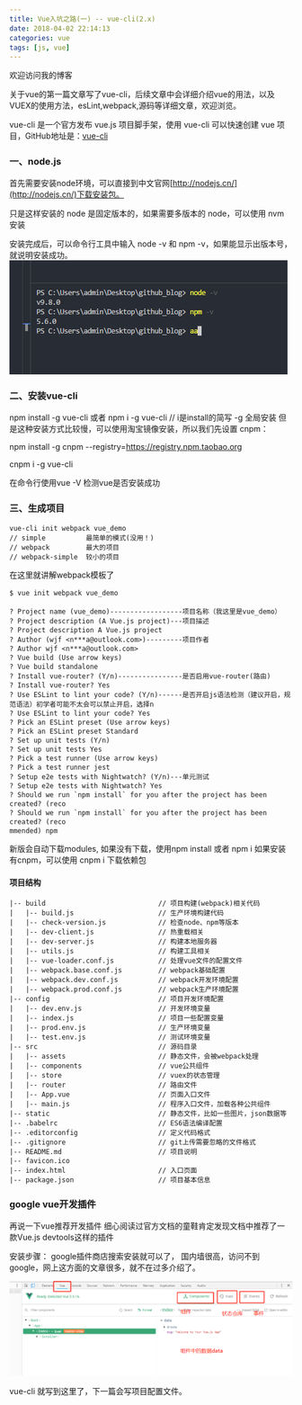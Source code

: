 ```yaml
---
title: Vue入坑之路(一) -- vue-cli(2.x)
date: 2018-04-02 22:14:13
categories: vue
tags: [js, vue]
---
```

欢迎访问我的博客

关于vue的第一篇文章写了vue-cli，后续文章中会详细介绍vue的用法，以及VUEX的使用方法，esLint,webpack,源码等详细文章，欢迎浏览。


vue-cli 是一个官方发布 vue.js 项目脚手架，使用 vue-cli 可以快速创建 vue 项目，GitHub地址是：[vue-cli](https://github.com/vuejs/vue-cli)

### 一、node.js

首先需要安装node环境，可以直接到中文官网[http://nodejs.cn/](http://nodejs.cn/)下载安装包。

只是这样安装的 node 是固定版本的，如果需要多版本的 node，可以使用 nvm 安装

安装完成后，可以命令行工具中输入 node -v 和 npm -v，如果能显示出版本号，就说明安装成功。
![node](/vue-cli/1.jpg)

### 二、安装vue-cli

npm install -g vue-cli
或者 npm i -g vue-cli // i是install的简写 -g 全局安装
但是这种安装方式比较慢，可以使用淘宝镜像安装，所以我们先设置 cnpm：

npm install -g cnpm --registry=https://registry.npm.taobao.org

cnpm i -g vue-cli

在命令行使用vue -V 检测vue是否安装成功


### 三、生成项目

```git
vue-cli init webpack vue_demo
// simple          最简单的模式(没用！)
// webpack         最大的项目
// webpack-simple  较小的项目
```
在这里就讲解webpack模板了


```
$ vue init webpack vue_demo

? Project name (vue_demo)------------------项目名称（我这里是vue_demo）
? Project description (A Vue.js project)---项目描述
? Project description A Vue.js project
? Author (wjf <n***a@outlook.com>)---------项目作者
? Author wjf <n***a@outlook.com>
? Vue build (Use arrow keys)
? Vue build standalone
? Install vue-router? (Y/n)----------------是否启用vue-router(路由)
? Install vue-router? Yes
? Use ESLint to lint your code? (Y/n)------是否开启js语法检测（建议开启，规范语法）初学者可能不太会可以禁止开启，选择n
? Use ESLint to lint your code? Yes
? Pick an ESLint preset (Use arrow keys)
? Pick an ESLint preset Standard
? Set up unit tests (Y/n)
? Set up unit tests Yes
? Pick a test runner (Use arrow keys)
? Pick a test runner jest
? Setup e2e tests with Nightwatch? (Y/n)---单元测试
? Setup e2e tests with Nightwatch? Yes
? Should we run `npm install` for you after the project has been created? (reco
? Should we run `npm install` for you after the project has been created? (reco
mmended) npm

```
新版会自动下载modules,
如果没有下载，使用npm install 或者 npm i 
如果安装有cnpm，可以使用 cnpm i 下载依赖包

#### 项目结构

```
|-- build                            // 项目构建(webpack)相关代码
|   |-- build.js                     // 生产环境构建代码
|   |-- check-version.js             // 检查node、npm等版本
|   |-- dev-client.js                // 热重载相关
|   |-- dev-server.js                // 构建本地服务器
|   |-- utils.js                     // 构建工具相关
|   |-- vue-loader.conf.js           // 处理vue文件的配置文件
|   |-- webpack.base.conf.js         // webpack基础配置
|   |-- webpack.dev.conf.js          // webpack开发环境配置
|   |-- webpack.prod.conf.js         // webpack生产环境配置
|-- config                           // 项目开发环境配置
|   |-- dev.env.js                   // 开发环境变量
|   |-- index.js                     // 项目一些配置变量
|   |-- prod.env.js                  // 生产环境变量
|   |-- test.env.js                  // 测试环境变量
|-- src                              // 源码目录
|   |-- assets                       // 静态文件，会被webpack处理
|   |-- components                   // vue公共组件
|   |-- store                        // vuex的状态管理
|   |-- router                       // 路由文件
|   |-- App.vue                      // 页面入口文件
|   |-- main.js                      // 程序入口文件，加载各种公共组件
|-- static                           // 静态文件，比如一些图片，json数据等
|-- .babelrc                         // ES6语法编译配置
|-- .editorconfig                    // 定义代码格式
|-- .gitignore                       // git上传需要忽略的文件格式
|-- README.md                        // 项目说明
|-- favicon.ico 
|-- index.html                       // 入口页面
|-- package.json                     // 项目基本信息
```

### google vue开发插件
再说一下vue推荐开发插件
细心阅读过官方文档的童鞋肯定发现文档中推荐了一款Vue.js devtools这样的插件

安装步骤：
    google插件商店搜索安装就可以了，
    国内墙很高，访问不到google，网上这方面的文章很多，就不在过多介绍了。

![vue](/vue-cli/2.jpg)

vue-cli 就写到这里了，下一篇会写项目配置文件。